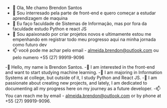 - 👋 Ola, Me chamo Brendon Santos
- 👀 Sou interresado pela parte de front-end e quero começar a estudar aprendizagem de maquina
- 🌱 Eu faço faculdade de Sistemas de Informação, mas por fora da faculdade estudo Python e react JS
- 💞️ Sou apaixonado por criar projetos novos e ultimamente estou me empenhando em registrar todo meu progresso aqui na minha jornada como futuro dev
- 📫 você pode me achar pelo email - almeida.brendon@outlook.com ou pelo numero +55 (27) 99919-9096

-👋 Hello, my name is Brendon Santos.
-👀 I am interested in the front-end and want to start studying machine learning.
-🌱 I am majoring in Information Systems at college, but outside of it, I study Python and React JS.
-💞️ I am passionate about creating new projects, and lately, I am dedicated to documenting all my progress here on my journey as a future developer.
-📫 You can reach me by email - almeida.brendon@outlook.com or by phone at +55 (27) 99919-9096.

<!---

--->

